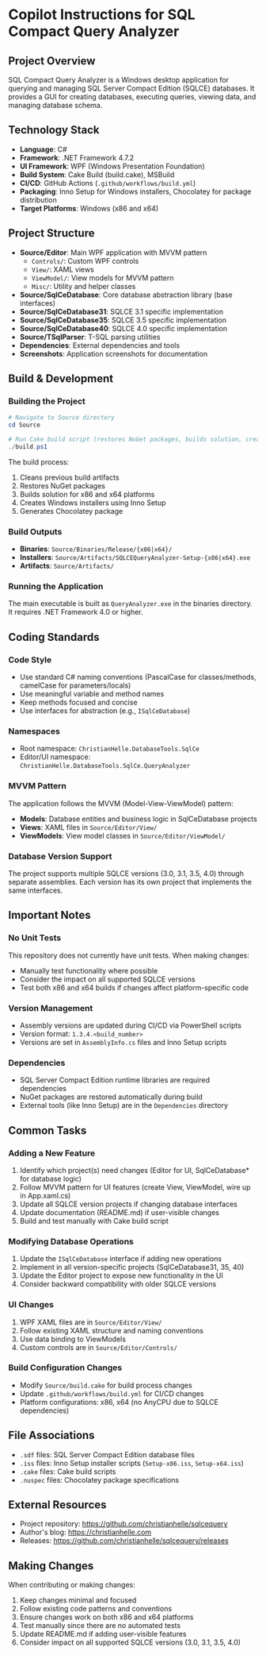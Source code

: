 # Copilot Instructions for SQL Compact Query Analyzer

## Project Overview
SQL Compact Query Analyzer is a Windows desktop application for querying and managing SQL Server Compact Edition (SQLCE) databases. It provides a GUI for creating databases, executing queries, viewing data, and managing database schema.

## Technology Stack
- **Language**: C#
- **Framework**: .NET Framework 4.7.2
- **UI Framework**: WPF (Windows Presentation Foundation)
- **Build System**: Cake Build (build.cake), MSBuild
- **CI/CD**: GitHub Actions (`.github/workflows/build.yml`)
- **Packaging**: Inno Setup for Windows installers, Chocolatey for package distribution
- **Target Platforms**: Windows (x86 and x64)

## Project Structure
- **Source/Editor**: Main WPF application with MVVM pattern
  - `Controls/`: Custom WPF controls
  - `View/`: XAML views
  - `ViewModel/`: View models for MVVM pattern
  - `Misc/`: Utility and helper classes
- **Source/SqlCeDatabase**: Core database abstraction library (base interfaces)
- **Source/SqlCeDatabase31**: SQLCE 3.1 specific implementation
- **Source/SqlCeDatabase35**: SQLCE 3.5 specific implementation
- **Source/SqlCeDatabase40**: SQLCE 4.0 specific implementation
- **Source/TSqlParser**: T-SQL parsing utilities
- **Dependencies**: External dependencies and tools
- **Screenshots**: Application screenshots for documentation

## Build & Development

### Building the Project
```powershell
# Navigate to Source directory
cd Source

# Run Cake build script (restores NuGet packages, builds solution, creates installers)
./build.ps1
```

The build process:
1. Cleans previous build artifacts
2. Restores NuGet packages
3. Builds solution for x86 and x64 platforms
4. Creates Windows installers using Inno Setup
5. Generates Chocolatey package

### Build Outputs
- **Binaries**: `Source/Binaries/Release/{x86|x64}/`
- **Installers**: `Source/Artifacts/SQLCEQueryAnalyzer-Setup-{x86|x64}.exe`
- **Artifacts**: `Source/Artifacts/`

### Running the Application
The main executable is built as `QueryAnalyzer.exe` in the binaries directory. It requires .NET Framework 4.0 or higher.

## Coding Standards

### Code Style
- Use standard C# naming conventions (PascalCase for classes/methods, camelCase for parameters/locals)
- Use meaningful variable and method names
- Keep methods focused and concise
- Use interfaces for abstraction (e.g., `ISqlCeDatabase`)

### Namespaces
- Root namespace: `ChristianHelle.DatabaseTools.SqlCe`
- Editor/UI namespace: `ChristianHelle.DatabaseTools.SqlCe.QueryAnalyzer`

### MVVM Pattern
The application follows the MVVM (Model-View-ViewModel) pattern:
- **Models**: Database entities and business logic in SqlCeDatabase projects
- **Views**: XAML files in `Source/Editor/View/`
- **ViewModels**: View model classes in `Source/Editor/ViewModel/`

### Database Version Support
The project supports multiple SQLCE versions (3.0, 3.1, 3.5, 4.0) through separate assemblies. Each version has its own project that implements the same interfaces.

## Important Notes

### No Unit Tests
This repository does not currently have unit tests. When making changes:
- Manually test functionality where possible
- Consider the impact on all supported SQLCE versions
- Test both x86 and x64 builds if changes affect platform-specific code

### Version Management
- Assembly versions are updated during CI/CD via PowerShell scripts
- Version format: `1.3.4.<build_number>`
- Versions are set in `AssemblyInfo.cs` files and Inno Setup scripts

### Dependencies
- SQL Server Compact Edition runtime libraries are required dependencies
- NuGet packages are restored automatically during build
- External tools (like Inno Setup) are in the `Dependencies` directory

## Common Tasks

### Adding a New Feature
1. Identify which project(s) need changes (Editor for UI, SqlCeDatabase* for database logic)
2. Follow MVVM pattern for UI features (create View, ViewModel, wire up in App.xaml.cs)
3. Update all SQLCE version projects if changing database interfaces
4. Update documentation (README.md) if user-visible changes
5. Build and test manually with Cake build script

### Modifying Database Operations
1. Update the `ISqlCeDatabase` interface if adding new operations
2. Implement in all version-specific projects (SqlCeDatabase31, 35, 40)
3. Update the Editor project to expose new functionality in the UI
4. Consider backward compatibility with older SQLCE versions

### UI Changes
1. WPF XAML files are in `Source/Editor/View/`
2. Follow existing XAML structure and naming conventions
3. Use data binding to ViewModels
4. Custom controls are in `Source/Editor/Controls/`

### Build Configuration Changes
- Modify `Source/build.cake` for build process changes
- Update `.github/workflows/build.yml` for CI/CD changes
- Platform configurations: x86, x64 (no AnyCPU due to SQLCE dependencies)

## File Associations
- `.sdf` files: SQL Server Compact Edition database files
- `.iss` files: Inno Setup installer scripts (`Setup-x86.iss`, `Setup-x64.iss`)
- `.cake` files: Cake build scripts
- `.nuspec` files: Chocolatey package specifications

## External Resources
- Project repository: https://github.com/christianhelle/sqlcequery
- Author's blog: https://christianhelle.com
- Releases: https://github.com/christianhelle/sqlcequery/releases

## Making Changes
When contributing or making changes:
1. Keep changes minimal and focused
2. Follow existing code patterns and conventions
3. Ensure changes work on both x86 and x64 platforms
4. Test manually since there are no automated tests
5. Update README.md if adding user-visible features
6. Consider impact on all supported SQLCE versions (3.0, 3.1, 3.5, 4.0)
